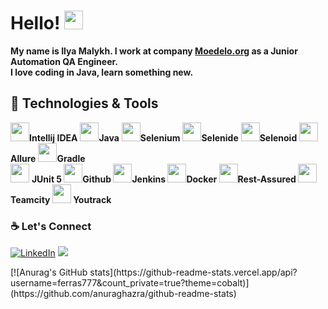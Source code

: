 # Hello! <img src="https://raw.githubusercontent.com/MartinHeinz/MartinHeinz/master/wave.gif" width="30px">

**My name is Ilya Malykh. I work at company [Moedelo.org](https://www.moedelo.org) as a Junior Automation QA Engineer.**  
**I love coding in Java, learn something new.**

## 🔧 Technologies & Tools 
<img src="https://starchenkov.pro/qa-guru/img/skills/Intelij_IDEA.svg" width="30px">**Intellij IDEA** <img src="https://starchenkov.pro/qa-guru/img/skills/Java.svg" width="30px">**Java** <img src="https://starchenkov.pro/qa-guru/img/skills/Selenium.svg" width="30px">**Selenium** <img src="https://starchenkov.pro/qa-guru/img/skills/Selenide.svg" width="30px">**Selenide** <img src="https://starchenkov.pro/qa-guru/img/skills/Selenoid.svg" width="30px">**Selenoid** <img src="https://starchenkov.pro/qa-guru/img/skills/Allure_Report.svg" width="30px">**Allure** <img src="https://starchenkov.pro/qa-guru/img/skills/Gradle.svg" width="30px">**Gradle**   
<img src="https://starchenkov.pro/qa-guru/img/skills/JUnit5.svg" width="30px"> **JUnit 5 <img src="https://starchenkov.pro/qa-guru/img/skills/Github.svg" width="30px">Github <img src="https://starchenkov.pro/qa-guru/img/skills/Jenkins.svg" width="30px">Jenkins <img src="https://starchenkov.pro/qa-guru/img/skills/Docker.svg" width="30px">Docker <img src="https://starchenkov.pro/qa-guru/img/skills/Rest-Assured.svg" width="30px">Rest-Assured <img src="https://upload.wikimedia.org/wikipedia/commons/8/86/Teamcity_Logo.png" width="30px">Teamcity <img src="https://www.vhv.rs/dpng/d/120-1207745_transparent-past-due-png-youtrack-icon-png-download.png" width="30px"> Youtrack** 

### :coffee: Let's Connect 
<p align="left">
	<a href="https://www.linkedin.com/in/ilyamalykh/"><img src="https://img.icons8.com/bubbles/50/000000/linkedin.png" alt="LinkedIn" target="_blank"/></a>
	<a href="https://t.me/ilyaMalykh"><img src="https://img.icons8.com/bubbles/50/000000/telegram-app.png" target="_blank"/></a>
</p>
[![Anurag's GitHub stats](https://github-readme-stats.vercel.app/api?username=ferras777&count_private=true?theme=cobalt)](https://github.com/anuraghazra/github-readme-stats)
